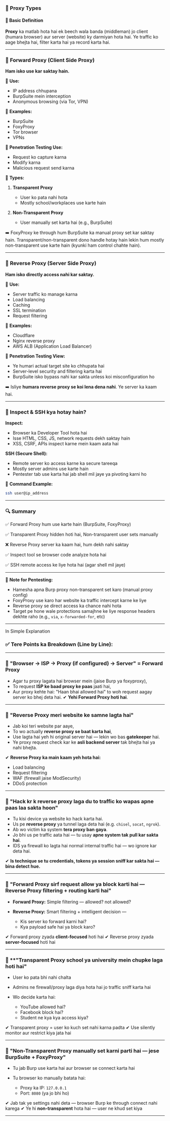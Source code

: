 ### 🧠 Proxy Types

#### 🔰 Basic Definition

**Proxy** ka matlab hota hai ek beech wala banda (middleman) jo client (humara browser) aur server (website) ky darmiyan hota hai. Ye traffic ko aage bhejta hai, filter karta hai ya record karta hai.

---

### 🔄 **Forward Proxy** (Client Side Proxy)

**Ham isko use kar saktay hain.**

📌 **Use:**

* IP address chhupana
* BurpSuite mein interception
* Anonymous browsing (via Tor, VPN)

📌 **Examples:**

* BurpSuite
* FoxyProxy
* Tor browser
* VPNs

📌 **Penetration Testing Use:**

* Request ko capture karna
* Modify karna
* Malicious request send karna

📌 **Types:**

1. **Transparent Proxy**

   * User ko pata nahi hota
   * Mostly school/workplaces use karte hain
2. **Non-Transparent Proxy**

   * User manually set karta hai (e.g., BurpSuite)

➡️ FoxyProxy ke through hum BurpSuite ka manual proxy set kar saktay hain. Transparent/non-transparent dono handle hotay hain lekin hum mostly non-transparent use karte hain (kyunki ham control chahte hain).

---

### 🔁 **Reverse Proxy** (Server Side Proxy)

**Ham isko directly access nahi kar saktay.**

📌 **Use:**

* Server traffic ko manage karna
* Load balancing
* Caching
* SSL termination
* Request filtering

📌 **Examples:**

* Cloudflare
* Nginx reverse proxy
* AWS ALB (Application Load Balancer)

📌 **Penetration Testing View:**

* Ye humari actual target site ko chhupata hai
* Server-level security and filtering karta hai
* BurpSuite isko bypass nahi kar sakta unless koi misconfiguration ho

➡️ Isliye **humara reverse proxy se koi lena dena nahi**. Ye server ka kaam hai.

---

### 🔄 Inspect & SSH kya hotay hain?

**Inspect:**

* Browser ka Developer Tool hota hai
* Isse HTML, CSS, JS, network requests dekh saktay hain
* XSS, CSRF, APIs inspect karne mein kaam aata hai

**SSH (Secure Shell):**

* Remote server ko access karne ka secure tareeqa
* Mostly server admins use karte hain
* Pentester tab use karta hai jab shell mil jaye ya pivoting karni ho

📌 **Command Example:**

```bash
ssh user@ip_address
```

---

### 🔍 Summary

✅ Forward Proxy hum use karte hain (BurpSuite, FoxyProxy)

✅ Transparent Proxy hidden hoti hai, Non-transparent user sets manually

❌ Reverse Proxy server ka kaam hai, hum dekh nahi saktay

✅ Inspect tool se browser code analyze hota hai

✅ SSH remote access ke liye hota hai (agar shell mil jaye)

---

🧠 **Note for Pentesting:**

* Hamesha apna Burp proxy non-transparent set karo (manual proxy config)
* FoxyProxy use karo har website ka traffic intercept karne ke liye
* Reverse proxy se direct access ka chance nahi hota
* Target pe hone wale protections samajhne ke liye response headers dekhte raho (e.g., `via`, `x-forwarded-for`, etc)

---

In Simple Explanation 

### ✅ Tere Points ka Breakdown (Line by Line):

---

### 🔹 **"Browser → ISP → Proxy (if configured) → Server" = Forward Proxy**

* Agar tu proxy lagata hai browser mein (jaise Burp ya foxyproxy),
* To request **ISP ke baad proxy ke paas** jaati hai,
* Aur proxy kehte hai: "Haan bhai allowed hai" to woh request aagay server ko bhej deta hai.
  ✔ **Yehi Forward Proxy hoti hai**.

---

### 🔹 **"Reverse Proxy meri website ke samne lagta hai"**

* Jab koi teri website par aaye,
* To wo actually **reverse proxy se baat karta hai**,
* Use lagta hai yeh hi original server hai — lekin wo bas **gatekeeper** hai.
* Ye proxy request check kar ke **asli backend server** tak bhejta hai ya nahi bhejta.

✔ **Reverse Proxy ka main kaam yeh hota hai:**

* Load balancing
* Request filtering
* WAF (firewall jaise ModSecurity)
* DDoS protection

---

### 🔹 **"Hack kr k reverse proxy laga du to traffic ko wapas apne paas laa sakta hoon"**

* Tu kisi device ya website ko hack karta hai.
* Us pe **reverse proxy** ya tunnel laga deta hai (e.g. `chisel`, `socat`, `ngrok`).
* Ab wo victim ka system **tera proxy ban gaya**.
* Jo bhi us pe traffic aata hai — tu usay **apne system tak pull kar sakta hai**.
* IDS ya firewall ko lagta hai normal internal traffic hai — wo ignore kar deta hai.

✔ **Is technique se tu credentials, tokens ya session sniff kar sakta hai — bina detect hue.**

---

### 🔹 **"Forward Proxy sirf request allow ya block karti hai — Reverse Proxy filtering + routing karti hai"**

* **Forward Proxy:** Simple filtering — allowed? not allowed?
* **Reverse Proxy:** Smart filtering + intelligent decision —

  * Kis server ko forward karni hai?
  * Kya payload safe hai ya block karo?

✔ Forward proxy zyada **client-focused** hoti hai
✔ Reverse proxy zyada **server-focused** hoti hai

---

### 🔹 **"Transparent Proxy school ya university mein chupke laga hoti hai"

* User ko pata bhi nahi chalta
* Admins ne firewall/proxy laga diya hota hai jo traffic sniff karta hai
* Wo decide karta hai:

  * YouTube allowed hai?
  * Facebook block hai?
  * Student ne kya kya access kiya?

✔ Transparent proxy = user ko kuch set nahi karna padta
✔ Use silently monitor aur restrict kiya jata hai

---

### 🔹 **"Non-Transparent Proxy manually set karni parti hai — jese BurpSuite + FoxyProxy"**

* Tu jab Burp use karta hai aur browser se connect karta hai
* Tu browser ko manually batata hai:

  * Proxy ka IP: `127.0.0.1`
  * Port: `8080` (ya jo bhi ho)

✔ Jab tak ye settings nahi deta — browser Burp ke through connect nahi karega
✔ Ye hi **non-transparent** hota hai — user ne khud set kiya

---
